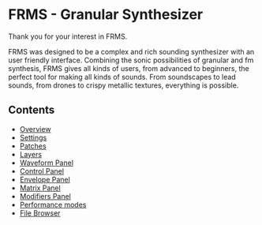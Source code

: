 # FRMS - Granular Synthesizer

Thank you for your interest in FRMS.

FRMS was designed to be a complex and rich sounding synthesizer with an user friendly interface. Combining the sonic possibilities of granular and fm synthesis, FRMS gives all kinds of users, from advanced to beginners, the perfect tool for making all kinds of sounds. From soundscapes to lead sounds, from drones to crispy metallic textures, everything is possible.

## Contents

- [Overview](overview)
- [Settings](settings)
- [Patches](patches)
- [Layers](layers)
- [Waveform Panel](waveform-panel)
- [Control Panel](control-panel)
- [Envelope Panel](envelope-panel)
- [Matrix Panel](matrix-panel)
- [Modifiers Panel](modifiers-panel)
- [Performance modes](performance-modes)
- [File Browser](file-browser)
